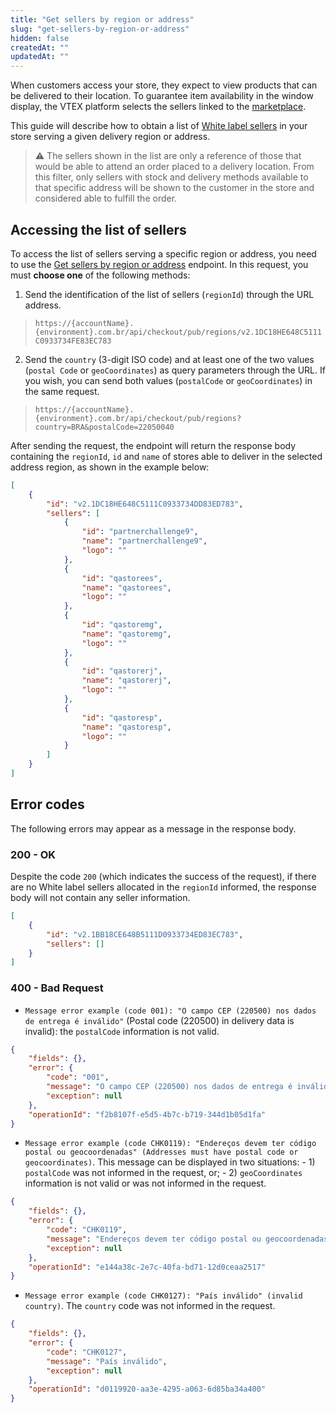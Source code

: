 ```yaml
---
title: "Get sellers by region or address"
slug: "get-sellers-by-region-or-address"
hidden: false
createdAt: ""
updatedAt: ""
---
```

When customers access your store, they expect to view products that can be delivered to their location. To guarantee item availability in the window display, the VTEX platform selects the sellers linked to the [marketplace](https://help.vtex.com/en/tutorial/marketplace).

This guide will describe how to obtain a list of [White label sellers](https://help.vtex.com/en/tutorial/white-label-sellers-selection) in your store serving a given delivery region or address.

>⚠️ The sellers shown in the list are only a reference of those that would be able to attend an order placed to a delivery location. From this filter, only sellers with stock and delivery methods available to that specific address will be shown to the customer in the store and considered able to fulfill the order.

## Accessing the list of sellers

To access the list of sellers serving a specific region or address, you need to use the [Get sellers by region or address](https://developers.vtex.com/docs/api-reference/checkout-api#get-/api/checkout/pub/regions/-regionId-) endpoint. In this request, you must __choose one__ of the following methods:

1. Send the identification of the list of sellers (`regionId`) through the URL address.

> `https://{accountName}.{environment}.com.br/api/checkout/pub/regions/v2.1DC18HE648C5111C0933734FE83EC783`

2. Send the `country` (3-digit ISO code) and at least one of the two values ​​(`postal Code` or `geoCoordinates`) as query parameters through the URL. If you wish, you can send both values (`postalCode` or `geoCoordinates`) ​​in the same request.

> `https://{accountName}.{environment}.com.br/api/checkout/pub/regions?country=BRA&postalCode=22050040`

After sending the request, the endpoint will return the response body containing the `regionId`, `id` and `name` of stores able to deliver in the selected address region, as shown in the example below:

```json
[
    {
        "id": "v2.1DC18HE648C5111C0933734DD83ED783",
        "sellers": [
            {
                "id": "partnerchallenge9",
                "name": "partnerchallenge9",
                "logo": ""
            },
            {
                "id": "qastorees",
                "name": "qastorees",
                "logo": ""
            },
            {
                "id": "qastoremg",
                "name": "qastoremg",
                "logo": ""
            },
            {
                "id": "qastorerj",
                "name": "qastorerj",
                "logo": ""
            },
            {
                "id": "qastoresp",
                "name": "qastoresp",
                "logo": ""
            }
        ]
    }
]
```

## Error codes

The following errors may appear as a message in the response body.

### 200 - OK

Despite the code `200` (which indicates the success of the request), if there are no White label sellers allocated in the `regionId` informed, the response body will not contain any seller information.

```json
[
    {
        "id": "v2.1BB18CE648B5111D0933734ED83EC783",
        "sellers": []
    }
]
```

### 400 - Bad Request

- `Message error example (code 001): "O campo CEP (220500) nos dados de entrega é inválido"` (Postal code (220500) in delivery data is invalid): the `postalCode` information is not valid.

```json
{
    "fields": {},
    "error": {
        "code": "001",
        "message": "O campo CEP (220500) nos dados de entrega é inválido",
        "exception": null
    },
    "operationId": "f2b8107f-e5d5-4b7c-b719-344d1b05d1fa"
}
```

- `Message error example (code CHK0119): "Endereços devem ter código postal ou geocoordenadas" (Addresses must have postal code or geocoordinates)`. This message can be displayed in two situations:
      - 1) `postalCode` was not informed in the request, or;
      - 2) `geoCoordinates` information is not valid or was not informed in the request.

```json
{
    "fields": {},
    "error": {
        "code": "CHK0119",
        "message": "Endereços devem ter código postal ou geocoordenadas",
        "exception": null
    },
    "operationId": "e144a38c-2e7c-40fa-bd71-12d0ceaa2517"
}
```

- `Message error example (code CHK0127): "País inválido" (invalid country)`. The `country` code was not informed in the request.

```json
{
    "fields": {},
    "error": {
        "code": "CHK0127",
        "message": "País inválido",
        "exception": null
    },
    "operationId": "d0119920-aa3e-4295-a063-6d85ba34a400"
}
```